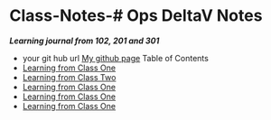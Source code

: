 # Class-Notes-# Ops DeltaV Notes 
***Learning journal from 102, 201 and 301***
- your git hub url
[My github page](https://github.com/ymclapp)
Table of Contents
- [Learning from Class One](/class1.md)
- [Learning from Class Two](/class2.md)
- [Learning from Class One](/class3.md)
- [Learning from Class One](/class4.md)
- [Learning from Class One](/class5.md)
